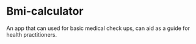 # Bmi-calculator
An app that can used for basic medical check ups, can aid as a guide for health practitioners.
